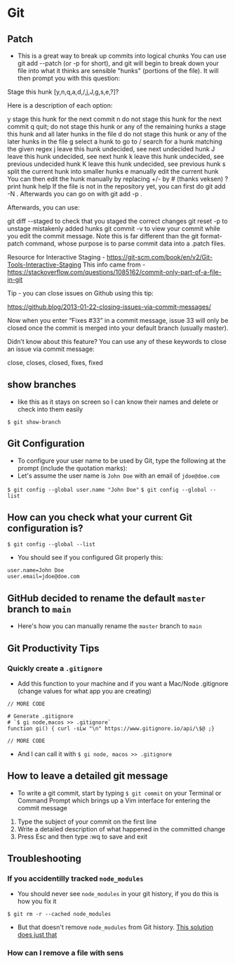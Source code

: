 # Git

## Patch
* This is a great way to break up commits into logical chunks
You can use git add --patch <filename> (or -p for short), and git will begin to break down your file into what it thinks are sensible "hunks" (portions of the file). It will then prompt you with this question:

Stage this hunk [y,n,q,a,d,/,j,J,g,s,e,?]?

Here is a description of each option:

y stage this hunk for the next commit
n do not stage this hunk for the next commit
q quit; do not stage this hunk or any of the remaining hunks
a stage this hunk and all later hunks in the file
d do not stage this hunk or any of the later hunks in the file
g select a hunk to go to
/ search for a hunk matching the given regex
j leave this hunk undecided, see next undecided hunk
J leave this hunk undecided, see next hunk
k leave this hunk undecided, see previous undecided hunk
K leave this hunk undecided, see previous hunk
s split the current hunk into smaller hunks
e manually edit the current hunk
You can then edit the hunk manually by replacing +/- by # (thanks veksen)
? print hunk help
If the file is not in the repository yet, you can first do git add -N <filename>. Afterwards you can go on with git add -p <filename>.

Afterwards, you can use:

git diff --staged to check that you staged the correct changes
git reset -p to unstage mistakenly added hunks
git commit -v to view your commit while you edit the commit message.
Note this is far different than the git format-patch command, whose purpose is to parse commit data into a .patch files.

Resource for Interactive Staging - https://git-scm.com/book/en/v2/Git-Tools-Interactive-Staging 
This info came from  - https://stackoverflow.com/questions/1085162/commit-only-part-of-a-file-in-git

Tip - you can close issues on Github using this tip:

https://github.blog/2013-01-22-closing-issues-via-commit-messages/

Now when you enter “Fixes #33” in a commit message, issue 33
will only be closed once the commit is merged into your
default branch (usually master).

Didn’t know about this feature? You can use any of these keywords to close an issue via commit message:

close, closes, closed, fixes, fixed
## show branches
* like this as it stays on screen so I can know their names and delete or check into them easily

`$ git show-branch`

## Git Configuration
* To configure your user name to be used by Git, type the following at the prompt (include the quotation marks):
* Let's assume the user name is `John Doe` with an email of `jdoe@doe.com`

`$ git config --global user.name "John Doe"`
`$ git config --global --list`

## How can you check what your current Git configuration is?
`$ git config --global --list`

* You should see if you configured Git properly this:

```
user.name=John Doe
user.email=jdoe@doe.com
```
## GitHub decided to rename the default `master` branch to `main`
* Here's how you can manually rename the `master` branch to `main`

## Git Productivity Tips
### Quickly create a `.gitignore`
* Add this function to your machine and if you want a Mac/Node .gitignore (change values for what app you are creating)

```
// MORE CODE

# Generate .gitignore
# `$ gi node,macos >> .gitignore`
function gi() { curl -sLw "\n" https://www.gitignore.io/api/\$@ ;}

// MORE CODE
```
* And I can call it with `$ gi node, macos >> .gitignore`

## How to leave a detailed git message
* To write a git commit, start by typing `$ git commit` on your Terminal or Command Prompt which brings up a Vim interface for entering the commit message

1. Type the subject of your commit on the first line
2. Write a detailed description of what happened in the committed change
3. Press Esc and then type :wq to save and exit

## Troubleshooting

### If you accidentilly tracked `node_modules`
* You should never see `node_modules` in your git history, if you do this is how you fix it

`$ git rm -r --cached node_modules`

* But that doesn't remove `node_modules` from Git history. <a href="https://stackoverflow.com/questions/10067848/remove-folder-and-its-contents-from-git-githubs-history" target="_blank">This solution does just that</a>

### How can I remove a file with sens
